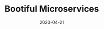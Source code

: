 ---
date: '2020-04-21'
description: Microservices in Spring
lastmod: '2020-05-19'
readme: true
repo: https://github.com/joshlong/bootiful-microservices
summary:
- Microservices in Spring
tags:
- Spring
- Microservices
- Spring Boot
team:
- Josh Long
title: Bootiful Microservices
---